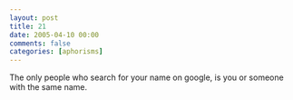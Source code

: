 ```yaml
---
layout: post
title: 21
date: 2005-04-10 00:00
comments: false
categories: [aphorisms]
---
```


The only people who search for your name on google, is you or someone with the same name.
